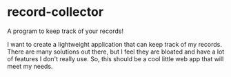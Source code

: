 # record-collector

A program to keep track of your records!

I want to create a lightweight application that can keep track of my records. There are many solutions out there, but I feel they are bloated and have a lot of features I don't really use. So, this should be a cool little web app that will meet my needs.